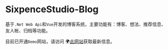 # SixpenceStudio-Blog

基于`.Net Web Api`和`Vue`开发的博客系统，主要功能有：博客、想法、推荐信息、友人帐、归档等功能。

目前已开通`Demo`网站，请访问 🌍[此网站](http://www.karldu.cn/)获取最新信息。

